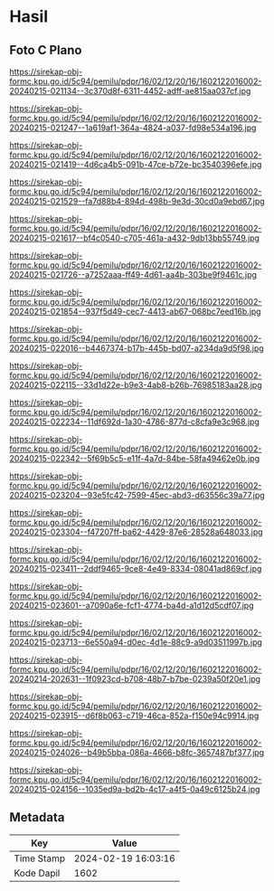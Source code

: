 # Hasil

## Foto C Plano

https://sirekap-obj-formc.kpu.go.id/5c94/pemilu/pdpr/16/02/12/20/16/1602122016002-20240215-021134--3c370d8f-6311-4452-adff-ae815aa037cf.jpg

https://sirekap-obj-formc.kpu.go.id/5c94/pemilu/pdpr/16/02/12/20/16/1602122016002-20240215-021247--1a619af1-364a-4824-a037-fd98e534a196.jpg

https://sirekap-obj-formc.kpu.go.id/5c94/pemilu/pdpr/16/02/12/20/16/1602122016002-20240215-021419--4d6ca4b5-091b-47ce-b72e-bc3540396efe.jpg

https://sirekap-obj-formc.kpu.go.id/5c94/pemilu/pdpr/16/02/12/20/16/1602122016002-20240215-021529--fa7d88b4-894d-498b-9e3d-30cd0a9ebd67.jpg

https://sirekap-obj-formc.kpu.go.id/5c94/pemilu/pdpr/16/02/12/20/16/1602122016002-20240215-021617--bf4c0540-c705-461a-a432-9db13bb55749.jpg

https://sirekap-obj-formc.kpu.go.id/5c94/pemilu/pdpr/16/02/12/20/16/1602122016002-20240215-021726--a7252aaa-ff49-4d61-aa4b-303be9f9461c.jpg

https://sirekap-obj-formc.kpu.go.id/5c94/pemilu/pdpr/16/02/12/20/16/1602122016002-20240215-021854--937f5d49-cec7-4413-ab67-068bc7eed16b.jpg

https://sirekap-obj-formc.kpu.go.id/5c94/pemilu/pdpr/16/02/12/20/16/1602122016002-20240215-022016--b4467374-b17b-445b-bd07-a234da9d5f98.jpg

https://sirekap-obj-formc.kpu.go.id/5c94/pemilu/pdpr/16/02/12/20/16/1602122016002-20240215-022115--33d1d22e-b9e3-4ab8-b26b-76985183aa28.jpg

https://sirekap-obj-formc.kpu.go.id/5c94/pemilu/pdpr/16/02/12/20/16/1602122016002-20240215-022234--11df692d-1a30-4786-877d-c8cfa9e3c968.jpg

https://sirekap-obj-formc.kpu.go.id/5c94/pemilu/pdpr/16/02/12/20/16/1602122016002-20240215-022342--5f69b5c5-e11f-4a7d-84be-58fa49462e0b.jpg

https://sirekap-obj-formc.kpu.go.id/5c94/pemilu/pdpr/16/02/12/20/16/1602122016002-20240215-023204--93e5fc42-7599-45ec-abd3-d63556c39a77.jpg

https://sirekap-obj-formc.kpu.go.id/5c94/pemilu/pdpr/16/02/12/20/16/1602122016002-20240215-023304--f47207ff-ba62-4429-87e6-28528a648033.jpg

https://sirekap-obj-formc.kpu.go.id/5c94/pemilu/pdpr/16/02/12/20/16/1602122016002-20240215-023411--2ddf9465-9ce8-4e49-8334-08041ad869cf.jpg

https://sirekap-obj-formc.kpu.go.id/5c94/pemilu/pdpr/16/02/12/20/16/1602122016002-20240215-023601--a7090a6e-fcf1-4774-ba4d-a1d12d5cdf07.jpg

https://sirekap-obj-formc.kpu.go.id/5c94/pemilu/pdpr/16/02/12/20/16/1602122016002-20240215-023713--6e550a94-d0ec-4d1e-88c9-a9d03511997b.jpg

https://sirekap-obj-formc.kpu.go.id/5c94/pemilu/pdpr/16/02/12/20/16/1602122016002-20240214-202631--1f0923cd-b708-48b7-b7be-0239a50f20e1.jpg

https://sirekap-obj-formc.kpu.go.id/5c94/pemilu/pdpr/16/02/12/20/16/1602122016002-20240215-023915--d6f8b063-c719-46ca-852a-f150e94c9914.jpg

https://sirekap-obj-formc.kpu.go.id/5c94/pemilu/pdpr/16/02/12/20/16/1602122016002-20240215-024026--b49b5bba-086a-4666-b8fc-3657487bf377.jpg

https://sirekap-obj-formc.kpu.go.id/5c94/pemilu/pdpr/16/02/12/20/16/1602122016002-20240215-024156--1035ed9a-bd2b-4c17-a4f5-0a49c6125b24.jpg


## Metadata

| Key        | Value               |
| ---------- | ------------------- |
| Time Stamp | 2024-02-19 16:03:16 |
| Kode Dapil | 1602                |




